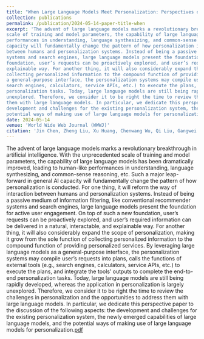 ```yaml
---
title: "When Large Language Models Meet Personalization: Perspectives of Challenges and Opportunities."
collection: publications
permalink: /publication/2024-05-14-paper-title-when
excerpt: 'The advent of large language models marks a revolutionary breakthrough in artificial intelligence. With the unprecedented
scale of training and model parameters, the capability of large language models has been dramatically improved, leading to human-like
performances in understanding, language synthesizing, and common-sense reasoning, etc. Such a major leap-forward in general AI
capacity will fundamentally change the pattern of how personalization is conducted. For one thing, it will reform the way of interaction
between humans and personalization systems. Instead of being a passive medium of information filtering, like conventional recommender
systems and search engines, large language models present the foundation for active user engagement. On top of such a new
foundation, user’s requests can be proactively explored, and user’s required information can be delivered in a natural, interactable, and
explainable way. For another thing, it will also considerably expand the scope of personalization, making it grow from the sole function of
collecting personalized information to the compound function of providing personalized services. By leveraging large language models as
a general-purpose interface, the personalization systems may compile user’s requests into plans, calls the functions of external tools (e.g.,
search engines, calculators, service APIs, etc.) to execute the plans, and integrate the tools’ outputs to complete the end-to-end
personalization tasks. Today, large language models are still being rapidly developed, whereas the application in personalization is largely
unexplored. Therefore, we consider it to be right the time to review the challenges in personalization and the opportunities to address
them with large language models. In particular, we dedicate this perspective paper to the discussion of the following aspects: the
development and challenges for the existing personalization system, the newly emerged capabilities of large language models, and the
potential ways of making use of large language models for personalization.'
date: 2024-05-14
venue: 'World Wide Web Journal (WWWJ)'
citation: 'Jin Chen, Zheng Liu, Xu Huang, Chenwang Wu, Qi Liu, Gangwei Jiang, Yuanhao Pu, Yuxuan Lei, Xiaolong Chen, Xingmei Wang, Defu Lian, Enhong Chen. When Large Language Models Meet Personalization: Perspectives of Challenges and Opportunities. World Wide Web (WWWJ), accepted, 2024'
---
```


The advent of large language models marks a revolutionary breakthrough in artificial intelligence. With the unprecedented
scale of training and model parameters, the capability of large language models has been dramatically improved, leading to human-like
performances in understanding, language synthesizing, and common-sense reasoning, etc. Such a major leap-forward in general AI
capacity will fundamentally change the pattern of how personalization is conducted. For one thing, it will reform the way of interaction
between humans and personalization systems. Instead of being a passive medium of information filtering, like conventional recommender
systems and search engines, large language models present the foundation for active user engagement. On top of such a new
foundation, user’s requests can be proactively explored, and user’s required information can be delivered in a natural, interactable, and
explainable way. For another thing, it will also considerably expand the scope of personalization, making it grow from the sole function of
collecting personalized information to the compound function of providing personalized services. By leveraging large language models as
a general-purpose interface, the personalization systems may compile user’s requests into plans, calls the functions of external tools (e.g.,
search engines, calculators, service APIs, etc.) to execute the plans, and integrate the tools’ outputs to complete the end-to-end
personalization tasks. Today, large language models are still being rapidly developed, whereas the application in personalization is largely
unexplored. Therefore, we consider it to be right the time to review the challenges in personalization and the opportunities to address
them with large language models. In particular, we dedicate this perspective paper to the discussion of the following aspects: the
development and challenges for the existing personalization system, the newly emerged capabilities of large language models, and the
potential ways of making use of large language models for personalization.[pdf](https://arxiv.org/pdf/2307.16376)
